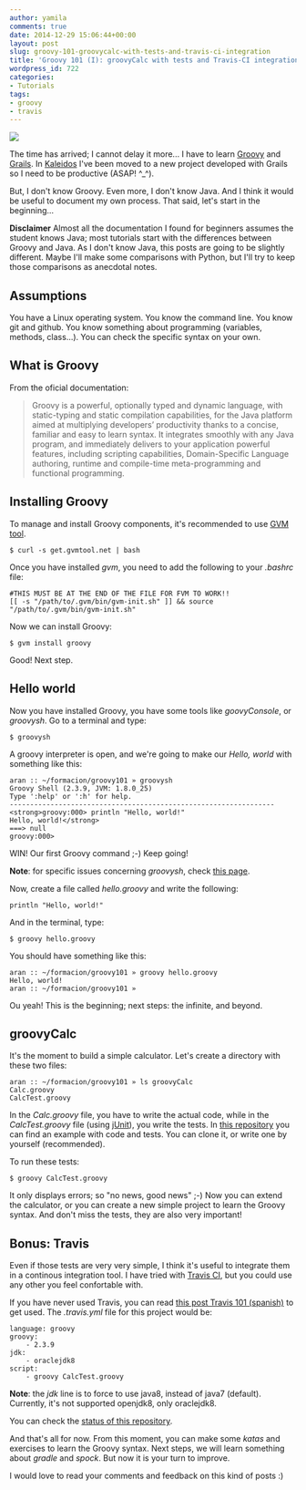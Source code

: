 ```yaml
---
author: yamila
comments: true
date: 2014-12-29 15:06:44+00:00
layout: post
slug: groovy-101-groovycalc-with-tests-and-travis-ci-integration
title: 'Groovy 101 (I): groovyCalc with tests and Travis-CI integration'
wordpress_id: 722
categories:
- Tutorials
tags:
- groovy
- travis
---
```


![](http://upload.wikimedia.org/wikipedia/commons/thumb/3/36/Groovy-logo.svg/614px-Groovy-logo.svg.png)

The time has arrived; I cannot delay it more... I have to learn [Groovy](http://groovy-lang.org/) and [Grails](https://grails.org/). In [Kaleidos](http://kaleidos.net) I've been moved to a new project developed with Grails so I need to be productive (ASAP! ^_^).

But, I don't know Groovy. Even more, I don't know Java. And I think it would be useful to document my own process. That said, let's start in the beginning...

<!-- more -->

**Disclaimer** Almost all the documentation I found for beginners assumes the student knows Java; most tutorials start with the differences between Groovy and Java. As I don't know Java, this posts are going to be slightly different. Maybe I'll make some comparisons with Python, but I'll try to keep those comparisons as anecdotal notes.



## Assumptions



You have a Linux operating system. You know the command line. You know git and github. You know something about programming (variables, methods, class...). You can check the specific syntax on your own.



## What is Groovy



From the oficial documentation:


<blockquote>
Groovy is a powerful, optionally typed and dynamic language, with static-typing and static compilation capabilities, for the Java platform aimed at multiplying developers’ productivity thanks to a concise, familiar and easy to learn syntax. It integrates smoothly with any Java program, and immediately delivers to your application powerful features, including scripting capabilities, Domain-Specific Language authoring, runtime and compile-time meta-programming and functional programming.
</blockquote>





## Installing Groovy



To manage and install Groovy components, it's recommended to use [GVM tool](http://gvmtool.net/).



    $ curl -s get.gvmtool.net | bash




Once you have installed _gvm_, you need to add the following to your _.bashrc_ file:



    #THIS MUST BE AT THE END OF THE FILE FOR FVM TO WORK!!
    [[ -s "/path/to/.gvm/bin/gvm-init.sh" ]] && source "/path/to/.gvm/bin/gvm-init.sh"




Now we can install Groovy:



    $ gvm install groovy




Good! Next step.



## Hello world



Now you have installed Groovy, you have some tools like _goovyConsole_, or _groovysh_. Go to a terminal and type:



    $ groovysh




A groovy interpreter is open, and we're going to make our _Hello, world_ with something like this:



    aran :: ~/formacion/groovy101 » groovysh
    Groovy Shell (2.3.9, JVM: 1.8.0_25)
    Type ':help' or ':h' for help.
    -----------------------------------------------------------------
    <strong>groovy:000> println "Hello, world!"
    Hello, world!</strong>
    ===> null
    groovy:000>




WIN! Our first Groovy command ;-) Keep going!

**Note**: for specific issues concerning _groovysh_, check [this page](http://groovy-lang.org/groovysh.html).

Now, create a file called _hello.groovy_ and write the following:



    println "Hello, world!"




And in the terminal, type:



    $ groovy hello.groovy




You should have something like this:



    aran :: ~/formacion/groovy101 » groovy hello.groovy
    Hello, world!
    aran :: ~/formacion/groovy101 »




Ou yeah! This is the beginning; next steps: the infinite, and beyond.



## groovyCalc



It's the moment to build a simple calculator. Let's create a directory with these two files:



    aran :: ~/formacion/groovy101 » ls groovyCalc
    Calc.groovy
    CalcTest.groovy




In the _Calc.groovy_ file, you have to write the actual code, while in the _CalcTest.groovy_ file (using [jUnit](http://groovy-lang.org/testing.html)), you write the tests. In [this repository](https://github.com/yamila-moreno/groovyCalc) you can find an example with code and tests. You can clone it, or write one by yourself (recommended).

To run these tests:



    $ groovy CalcTest.groovy




It only displays errors; so "no news, good news" ;-) Now you can extend the calculator, or you can create a new simple project to learn the Groovy syntax. And don't miss the tests, they are also very important!



## Bonus: Travis



Even if those tests are very very simple, I think it's useful to integrate them in a continous integration tool. I have tried with [Travis CI](https://travis-ci.org/), but you could use any other you feel confortable with.

If you have never used Travis, you can read [this post Travis 101 (spanish)](http://moduslaborandi.net/continuous-integration-101-travis/) to get used. The _.travis.yml_ file for this project would be:




    language: groovy
    groovy:
        - 2.3.9
    jdk:
        - oraclejdk8
    script:
        - groovy CalcTest.groovy




**Note**: the _jdk_ line is to force to use java8, instead of java7 (default). Currently, it's not supported openjdk8, only oraclejdk8.

You can check the [status of this repository](https://travis-ci.org/yamila-moreno/groovyCalc).

And that's all for now. From this moment, you can make some _katas_ and exercises to learn the Groovy syntax. Next steps, we will learn something about _gradle_ and _spock_. But now it is your turn to improve.

I would love to read your comments and feedback on this kind of posts :)
